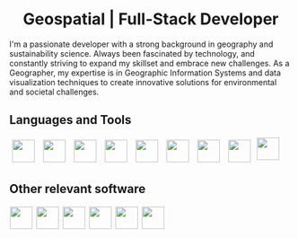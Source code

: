<h1 align="center"> Geospatial | Full-Stack Developer </h1>

<p>I'm a passionate developer with a strong background in geography and sustainability science. Always been fascinated by technology, and constantly striving to expand my skillset and embrace new challenges. As a Geographer, my expertise is in Geographic Information Systems and data visualization techniques to create innovative solutions for environmental and societal challenges. </p>

<h2>Languages and Tools</h2>

<div>
    <img align="left" width="40px" style="padding-right:5px; margin:5px" src="https://cdn.jsdelivr.net/gh/devicons/devicon@latest/icons/html5/html5-plain-wordmark.svg" />
    <img align="left" width="40px" style="padding-right:5px; margin:5px" src="https://cdn.jsdelivr.net/gh/devicons/devicon@latest/icons/css3/css3-plain-wordmark.svg" />
    <img align="left" width="40px" style="padding-right:5px; margin:5px" src="https://cdn.jsdelivr.net/gh/devicons/devicon@latest/icons/javascript/javascript-plain.svg" />
    <img align="left" width="40px" style="padding-right:5px; margin:5px;" src="https://cdn.jsdelivr.net/gh/devicons/devicon@latest/icons/nodejs/nodejs-plain-wordmark.svg" />
    <img align="left" width="40px" style="padding-right:5px; margin:5px;" src="https://res.cloudinary.com/dgey7r9hp/image/upload/v1730902287/express_blehha.svg" />
    <img align="left" width="40px" style="padding-right:5px; margin:5px" src="https://cdn.jsdelivr.net/gh/devicons/devicon@latest/icons/git/git-plain-wordmark.svg" />
    <img align="left" width="40px" style="padding-right:5px; margin:5px" src="https://cdn.jsdelivr.net/gh/devicons/devicon@latest/icons/rstudio/rstudio-plain.svg" />
    <img align="left" width="40px" style="padding-right:5px; margin:5px" src="https://cdn.jsdelivr.net/gh/devicons/devicon@latest/icons/mongodb/mongodb-plain-wordmark.svg" />
    <img align="left" width="40px" style="padding-right:5px; margin:1px" src="https://cdn.jsdelivr.net/gh/devicons/devicon@latest/icons/mongoose/mongoose-original-wordmark.svg" />
</div>
<br>
          
<br>
<br>
<h2>Other relevant software</h2>

<img align="left" height="40px" style="padding-right:5px; margin:1px;" src="https://upload.wikimedia.org/wikipedia/commons/c/c2/QGIS_logo%2C_2017.svg"/>
<img align="left" width="40px" style="padding-right:5px; margin:1px;" src="https://upload.wikimedia.org/wikipedia/commons/d/df/ArcGIS_logo.png"/>
<img align="left" width="40px" style="padding-right:5px; margin:1px;" src="https://cdn.iconscout.com/icon/premium/png-256-thumb/microsoft-excel-11796924-9632935.png?f=webp"/>
<img align="left" width="40px" style="padding-right:5px; margin:1px;" src="https://cdn.jsdelivr.net/gh/devicons/devicon@latest/icons/illustrator/illustrator-plain.svg"/>
<img align="left" width="40px" style="padding-right:5px; margin:1px;" src="https://upload.wikimedia.org/wikipedia/commons/3/39/Adobe_Photoshop_Lightroom_v4.0.png"/>
<img align="left" width="40px" style="padding-right:5px; margin:1px;" src="https://cdn.jsdelivr.net/gh/devicons/devicon@latest/icons/photoshop/photoshop-plain.svg"/>


<br>
<br>
<br>

